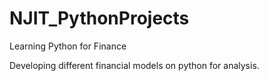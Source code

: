 # NJIT_PythonProjects
Learning Python for Finance

Developing different financial models on python for analysis.
